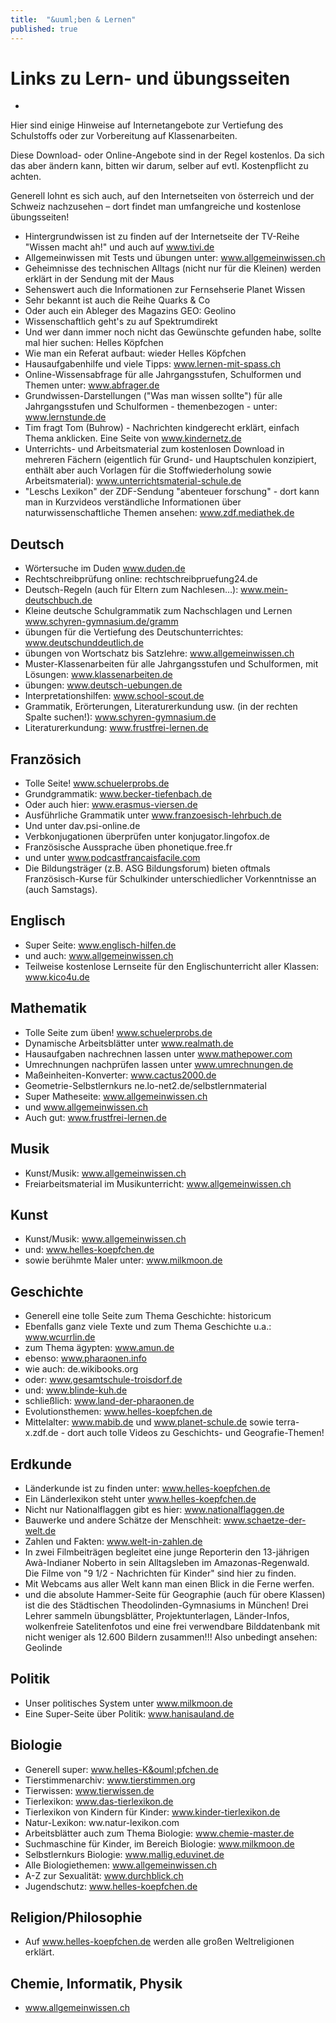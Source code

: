 ```yaml
---
title:  "&uuml;ben & Lernen"
published: true
---
```


# Links zu Lern- und &uuml;bungsseiten
- 
Hier sind einige Hinweise auf Internetangebote zur Vertiefung des Schulstoffs oder zur Vorbereitung auf Klassenarbeiten.

Diese Download- oder Online-Angebote sind in der Regel kostenlos. Da sich das aber &auml;ndern kann, bitten wir darum, selber auf evtl. Kostenpflicht zu achten.

Generell lohnt es sich auch, auf den Internetseiten von &ouml;sterreich und der Schweiz nachzusehen – dort findet man umfangreiche und kostenlose &uuml;bungsseiten! 

- Hintergrundwissen ist zu finden auf der Internetseite der TV-Reihe "Wissen macht ah!" und auch auf www.tivi.de
- Allgemeinwissen mit Tests und &uuml;bungen unter: www.allgemeinwissen.ch
- Geheimnisse des technischen Alltags (nicht nur f&uuml;r die Kleinen) werden erkl&auml;rt in der Sendung mit der Maus
- Sehenswert auch die Informationen zur Fernsehserie Planet Wissen
- Sehr bekannt ist auch die Reihe Quarks & Co
- Oder auch ein Ableger des Magazins GEO: Geolino
- Wissenschaftlich geht's zu auf Spektrumdirekt
- Und wer dann immer noch nicht das Gew&uuml;nschte gefunden habe, sollte mal hier suchen: Helles K&ouml;pfchen
- Wie man ein Referat aufbaut: wieder Helles K&ouml;pfchen
- Hausaufgabenhilfe und viele Tipps: www.lernen-mit-spass.ch
- Online-Wissensabfrage f&uuml;r alle Jahrgangsstufen, Schulformen und Themen unter: www.abfrager.de
- Grundwissen-Darstellungen ("Was man wissen sollte") f&uuml;r alle Jahrgangsstufen und Schulformen - themenbezogen - unter: www.lernstunde.de
- Tim fragt Tom (Buhrow) - Nachrichten kindgerecht erkl&auml;rt, einfach Thema anklicken. Eine Seite von www.kindernetz.de 
- Unterrichts- und Arbeitsmaterial zum kostenlosen Download in mehreren F&auml;chern (eigentlich f&uuml;r Grund- und Hauptschulen konzipiert, enth&auml;lt aber auch Vorlagen f&uuml;r die Stoffwiederholung sowie Arbeitsmaterial): www.unterrichtsmaterial-schule.de
- "Leschs Lexikon" der ZDF-Sendung "abenteuer forschung" - dort kann man in Kurzvideos verst&auml;ndliche Informationen &uuml;ber naturwissenschaftliche Themen ansehen: www.zdf.mediathek.de

## Deutsch

- W&ouml;rtersuche im Duden www.duden.de
- Rechtschreibpr&uuml;fung online: rechtschreibpruefung24.de
- Deutsch-Regeln (auch f&uuml;r Eltern zum Nachlesen…): www.mein-deutschbuch.de
- Kleine deutsche Schulgrammatik zum Nachschlagen und Lernen www.schyren-gymnasium.de/gramm
- &uuml;bungen f&uuml;r die Vertiefung des Deutschunterrichtes: www.deutschunddeutlich.de
- &uuml;bungen von Wortschatz bis Satzlehre: www.allgemeinwissen.ch
- Muster-Klassenarbeiten f&uuml;r alle Jahrgangsstufen und Schulformen, mit L&ouml;sungen: www.klassenarbeiten.de
- &uuml;bungen: www.deutsch-uebungen.de 
- Interpretationshilfen: www.school-scout.de
- Grammatik, Er&ouml;rterungen, Literaturerkundung usw. (in der rechten Spalte suchen!): www.schyren-gymnasium.de
- Literaturerkundung: www.frustfrei-lernen.de

## Franz&ouml;sich

- Tolle Seite! www.schuelerprobs.de
- Grundgrammatik: www.becker-tiefenbach.de
- Oder auch hier: www.erasmus-viersen.de
- Ausf&uuml;hrliche Grammatik unter www.franzoesisch-lehrbuch.de
- Und unter dav.psi-online.de
- Verbkonjugationen &uuml;berpr&uuml;fen unter konjugator.lingofox.de
- Franz&ouml;sische Aussprache &uuml;ben phonetique.free.fr
- und unter www.podcastfrancaisfacile.com
- Die Bildungstr&auml;ger (z.B. ASG Bildungsforum) bieten oftmals Franz&ouml;sisch-Kurse f&uuml;r Schulkinder unterschiedlicher Vorkenntnisse an (auch Samstags).

## Englisch

- Super Seite: www.englisch-hilfen.de
- und auch: www.allgemeinwissen.ch
- Teilweise kostenlose Lernseite f&uuml;r den Englischunterricht aller Klassen: www.kico4u.de

## Mathematik

- Tolle Seite zum &uuml;ben! www.schuelerprobs.de
- Dynamische Arbeitsbl&auml;tter unter www.realmath.de
- Hausaufgaben nachrechnen lassen unter www.mathepower.com
- Umrechnungen nachpr&uuml;fen lassen unter www.umrechnungen.de
- Ma&szlig;einheiten-Konverter: www.cactus2000.de
- Geometrie-Selbstlernkurs ne.lo-net2.de/selbstlernmaterial
- Super Matheseite: www.allgemeinwissen.ch
- und www.allgemeinwissen.ch
- Auch gut: www.frustfrei-lernen.de

## Musik

- Kunst/Musik: www.allgemeinwissen.ch
- Freiarbeitsmaterial im Musikunterricht: www.allgemeinwissen.ch

## Kunst

- Kunst/Musik: www.allgemeinwissen.ch
- und: www.helles-koepfchen.de
- sowie ber&uuml;hmte Maler unter: www.milkmoon.de

## Geschichte

- Generell eine tolle Seite zum Thema Geschichte: historicum
- Ebenfalls ganz viele Texte und zum Thema Geschichte u.a.: www.wcurrlin.de
- zum Thema &auml;gypten: www.amun.de
- ebenso: www.pharaonen.info
- wie auch: de.wikibooks.org
- oder: www.gesamtschule-troisdorf.de
- und: www.blinde-kuh.de
- schlie&szlig;lich: www.land-der-pharaonen.de
- Evolutionsthemen: www.helles-koepfchen.de
- Mittelalter: www.mabib.de und www.planet-schule.de sowie terra-x.zdf.de - dort auch tolle Videos zu Geschichts- und Geografie-Themen!

## Erdkunde

- L&auml;nderkunde ist zu finden unter: www.helles-koepfchen.de
- Ein L&auml;nderlexikon steht unter www.helles-koepfchen.de
- Nicht nur Nationalflaggen gibt es hier: www.nationalflaggen.de
- Bauwerke und andere Sch&auml;tze der Menschheit: www.schaetze-der-welt.de
- Zahlen und Fakten: www.welt-in-zahlen.de
- In zwei Filmbeitr&auml;gen begleitet eine junge Reporterin den 13-j&auml;hrigen Awà-Indianer Noberto in sein Alltagsleben im Amazonas-Regenwald. Die Filme von "9 1/2 - Nachrichten f&uuml;r Kinder" sind hier zu finden.
- Mit Webcams aus aller Welt kann man einen Blick in die Ferne werfen.
- und die absolute Hammer-Seite f&uuml;r Geographie (auch f&uuml;r obere Klassen) ist die des St&auml;dtischen Theodolinden-Gymnasiums in M&uuml;nchen! Drei Lehrer sammeln &uuml;bungsbl&auml;tter, Projektunterlagen, L&auml;nder-Infos, wolkenfreie Satelitenfotos und eine frei verwendbare Bilddatenbank mit nicht weniger als 12.600 Bildern zusammen!!! Also unbedingt ansehen: Geolinde

## Politik

- Unser politisches System unter www.milkmoon.de
- Eine Super-Seite &uuml;ber Politik: www.hanisauland.de

## Biologie

- Generell super: www.helles-K&ouml;pfchen.de
- Tierstimmenarchiv: www.tierstimmen.org
- Tierwissen: www.tierwissen.de
- Tierlexikon: www.das-tierlexikon.de
- Tierlexikon von Kindern f&uuml;r Kinder: www.kinder-tierlexikon.de
- Natur-Lexikon: ww.natur-lexikon.com
- Arbeitsbl&auml;tter auch zum Thema Biologie: www.chemie-master.de
- Suchmaschine f&uuml;r Kinder, im Bereich Biologie: www.milkmoon.de
- Selbstlernkurs Biologie: www.mallig.eduvinet.de
- Alle Biologiethemen: www.allgemeinwissen.ch
- A-Z zur Sexualit&auml;t: www.durchblick.ch
- Jugendschutz: www.helles-koepfchen.de

## Religion/Philosophie

- Auf www.helles-koepfchen.de werden alle gro&szlig;en Weltreligionen erkl&auml;rt. 

## Chemie, Informatik, Physik 

- www.allgemeinwissen.ch 

